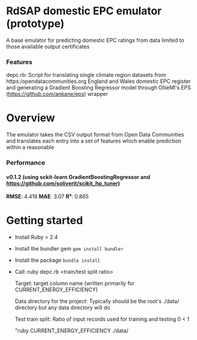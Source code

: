 # RdSAP domestic EPC emulator (prototype)
A base emulator for predicting domestic EPC ratings from data limited to those available output certificates

### Features
depc.rb: Script for translating single climate region datasets from https:/opendatacommunities.org England and Wales domestic EPC register and generating a Gradient Boosting Regressor model through OllieMl's EPS (https://github.com/ankane/eps) wrapper

# Overview
The emulator takes the CSV output format from Open Data Communities and translates each entry into a set of features which enable prediction within a reasonable

### Performance

#### v0.1.2 (using sckit-learn GradientBoostingRegressor and https://github.com/soliverit/scikit_hp_tuner)

  **RMSE**: 4.418 **MAE**:  3.07  **R²**:   0.865

# Getting started

- Install Ruby > 2.4
- Install the bundler gem `gem install bundler`
- Install the package `bundle install`

- Call: ruby depc.rb <target> <data directory path> <train/test split ratio>
  
    Target:                         target column name (written primarily for CURRENT_ENERGY_EFFICIENCY)
  
    Data directory for the project: Typically should be the root's ./data/ directory but any data directory will do
    
    Test train split:               Ratio of input records used for training and testing 0 < 1
  
    "ruby CURRENT_ENERGY_EFFICIENCY ./data/
